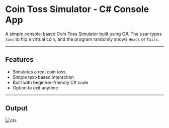 # Coin Toss Simulator - C# Console App

A simple console-based Coin Toss Simulator built using C#. The user types `toss` to flip a virtual coin, and the program randomly shows `Heads` or `Tails`.

---

## Features

- Simulates a real coin toss
- Simple text-based interaction
- Built with beginner-friendly C# code
- Option to exit anytime

---

## Output 
![cts](https://github.com/user-attachments/assets/18396bd3-fa8d-4a12-84bb-d4d24b3798b7)
